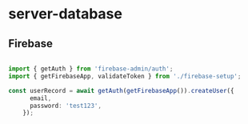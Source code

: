 # server-database

## Firebase

```typescript

import { getAuth } from 'firebase-admin/auth';
import { getFirebaseApp, validateToken } from './firebase-setup';

const userRecord = await getAuth(getFirebaseApp()).createUser({
      email,
      password: 'test123',
    });

```

